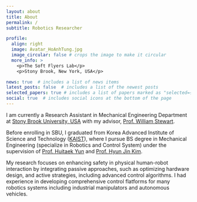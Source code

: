 ```yaml
---
layout: about
title: About
permalink: /
subtitle: Robotics Researcher

profile:
  align: right
  image: Avatar_HoAnhTung.jpg
  image_circular: false # crops the image to make it circular
  more_info: >
    <p>The Soft Flyers Lab</p>
    <p>Stony Brook, New York, USA</p>

news: true  # includes a list of news items
latest_posts: false  # includes a list of the newest posts
selected_papers: true # includes a list of papers marked as "selected={true}"
social: true  # includes social icons at the bottom of the page
---
```


I am currently a Research Assistant in Mechanical Engineering Department at [Stony Brook University, USA](https://www.stonybrook.edu/) with my advisor, [Prof. William Stewart](https://scholar.google.com/citations?user=UdGrhc0AAAAJ&hl=en&oi=ao). 

Before enrolling in SBU, I graduated from Korea Advanced Institute of Science and Technology ([KAIST](https://www.kaist.ac.kr/en/)), where I pursue BS degree in Mechanical Engineering (specialize in Robotics and Control System) under the supervision of [Prof. Huitaek Yun](https://scholar.google.com/citations?user=-1agGGkAAAAJ&hl=en&oi=ao) and [Prof. Hyun Jin Kim](https://scholar.google.com/citations?user=msC__OwAAAAJ&hl=en&oi=ao). 

My research focuses on enhancing safety in physical human-robot interaction by integrating passive approaches, such as optimizing hardware design, and active strategies, including advanced control algorithms. I had experience in developing comprehensive control flatforms for many robotics systems including industrial manipulators and autonomous vehicles.